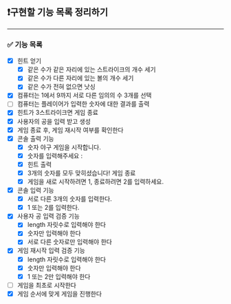 ## ❗️구현할 기능 목록 정리하기

---
### ✅ 기능 목록
- [x] 힌트 얻기
  - [x] 같은 수가 같은 자리에 있는 스트라이크의 개수 세기
  - [x] 같은 수가 다른 자리에 있는 볼의 개수 세기
  - [x] 같은 수가 전혀 없으면 낫싱
- [x] 컴퓨터는 1에서 9까지 서로 다른 임의의 수 3개를 선택
- [ ] 컴퓨터는 플레이어가 입력한 숫자에 대한 결과를 출력
- [x] 힌트가 3스트라이크면 게임 종료
- [x] 사용자의 공을 입력 받고 생성
- [x] 게임 종료 후, 게임 재시작 여부를 확인한다
- [x] 콘솔 출력 기능
  - [x] 숫자 야구 게임을 시작합니다.
  - [x] 숫자를 입력해주세요 :
  - [x] 힌트 출력
  - [x] 3개의 숫자를 모두 맞히셨습니다! 게임 종료
  - [x] 게임을 새로 시작하려면 1, 종료하려면 2를 입력하세요.
- [x] 콘솔 입력 기능
  - [x] 서로 다른 3개의 숫자를 입력한다.
  - [x] 1 또는 2를 입력한다.
- [x] 사용자 공 입력 검증 기능
  - [x] length 자릿수로 입력해야 한다
  - [x] 숫자만 입력해야 한다
  - [x] 서로 다른 숫자로만 입력해야 한다
- [x] 게임 재시작 입력 검증 기능
  - [x] length 자릿수로 입력해야 한다
  - [x] 숫자만 입력해야 한다
  - [x] 1 또는 2만 입력해야 한다
- [ ] 게임을 최초로 시작한다
- [x] 게임 순서에 맞게 게임을 진행한다